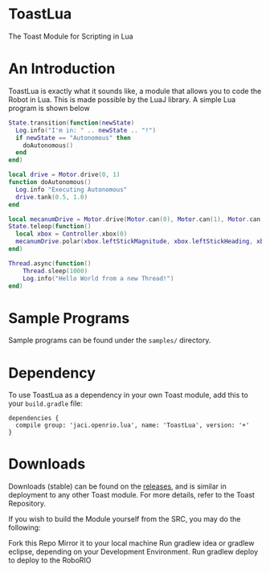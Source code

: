 # ToastLua
The Toast Module for Scripting in Lua

# An Introduction
ToastLua is exactly what it sounds like, a module that allows you to code the Robot in Lua. This is made possible by the LuaJ library. A simple Lua program is shown below
```lua
State.transition(function(newState)
  Log.info("I'm in: " .. newState .. "!")
  if newState == "Autonomous" then
    doAutonomous()
  end
end)

local drive = Motor.drive(0, 1)
function doAutonomous()
  Log.info "Executing Autonomous"
  drive.tank(0.5, 1.0)
end

local mecanumDrive = Motor.drive(Motor.can(0), Motor.can(1), Motor.can(2), Motor.can(3))
State.teleop(function() 
  local xbox = Controller.xbox(0)
  mecanumDrive.polar(xbox.leftStickMagnitude, xbox.leftStickHeading, xbox.rightX)
end)

Thread.async(function()
	Thread.sleep(1000)
	Log.info("Hello World from a new Thread!")
end)
```

# Sample Programs
Sample programs can be found under the `samples/` directory.

# Dependency
To use ToastLua as a dependency in your own Toast module, add this to your `build.gradle` file:

```
dependencies {
  compile group: 'jaci.openrio.lua', name: 'ToastLua', version: '+'
}
```

# Downloads
Downloads (stable) can be found on the [releases](https://github.com/Open-RIO/ToastLUA/releases), and is similar in deployment to any other Toast module. For more details, refer to the Toast Repository.

If you wish to build the Module yourself from the SRC, you may do the following:

Fork this Repo
Mirror it to your local machine
Run gradlew idea or gradlew eclipse, depending on your Development Environment.
Run gradlew deploy to deploy to the RoboRIO
